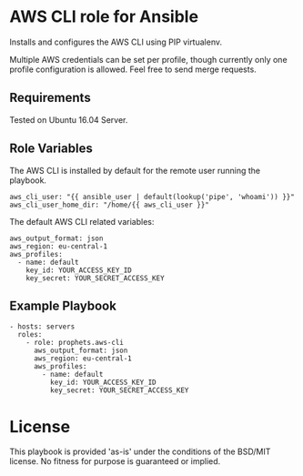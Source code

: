 # AWS CLI role for Ansible

Installs and configures the AWS CLI using PIP virtualenv.

Multiple AWS credentials can be set per profile, though currently only one profile configuration is allowed. Feel free to send merge requests.

## Requirements

Tested on Ubuntu 16.04 Server.

## Role Variables

The AWS CLI is installed by default for the remote user running the playbook.

    aws_cli_user: "{{ ansible_user | default(lookup('pipe', 'whoami')) }}"
    aws_cli_user_home_dir: "/home/{{ aws_cli_user }}"

The default AWS CLI related variables:

    aws_output_format: json
    aws_region: eu-central-1
    aws_profiles:
      - name: default
        key_id: YOUR_ACCESS_KEY_ID
        key_secret: YOUR_SECRET_ACCESS_KEY

## Example Playbook

    - hosts: servers
      roles:
        - role: prophets.aws-cli
          aws_output_format: json
          aws_region: eu-central-1
          aws_profiles:
            - name: default
              key_id: YOUR_ACCESS_KEY_ID
              key_secret: YOUR_SECRET_ACCESS_KEY

# License

This playbook is provided 'as-is' under the conditions of the BSD/MIT license. No fitness for purpose is guaranteed or implied.